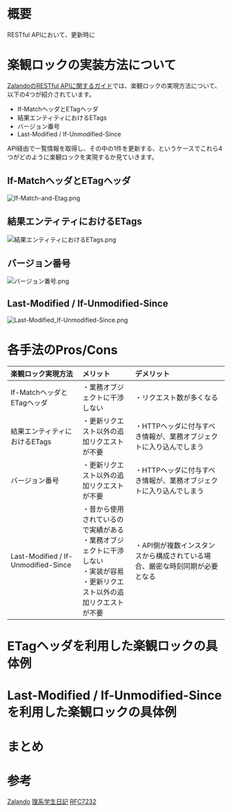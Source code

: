 # 概要

RESTful APIにおいて、更新時に

# 楽観ロックの実装方法について

[ZalandoのRESTful APIに関するガイド](https://restful-api-guidelines-ja.netlify.com/#optimistic-locking)では、楽観ロックの実現方法について、以下の4つが紹介されています。

* If-MatchヘッダとETagヘッダ
* 結果エンティティにおけるETags
* バージョン番号
* Last-Modified / If-Unmodified-Since

API経由で一覧情報を取得し、その中の1件を更新する、というケースでこれら4つがどのように楽観ロックを実現するか見ていきます。

## If-MatchヘッダとETagヘッダ


![If-Match-and-Etag.png](https://qiita-image-store.s3.ap-northeast-1.amazonaws.com/0/441085/a5fb4b53-953b-c4e0-f7f0-5644976bd166.png)

## 結果エンティティにおけるETags


![結果エンティティにおけるETags.png](https://qiita-image-store.s3.ap-northeast-1.amazonaws.com/0/441085/549066bb-8dc0-566f-7080-f8ff3e8ae191.png)


## バージョン番号


![バージョン番号.png](https://qiita-image-store.s3.ap-northeast-1.amazonaws.com/0/441085/349c716d-4d2e-67ae-4dc8-8957bedb706d.png)

## Last-Modified / If-Unmodified-Since


![Last-Modified_If-Unmodified-Since.png](https://qiita-image-store.s3.ap-northeast-1.amazonaws.com/0/441085/8a44cb1f-8745-06fa-6b0d-2ff794d7800d.png)

# 各手法のPros/Cons

| 楽観ロック実現方法 | メリット | デメリット | 
| :---              | :---    | :---      |
| If-MatchヘッダとETagヘッダ | ・業務オブジェクトに干渉しない | ・リクエスト数が多くなる |
| 結果エンティティにおけるETags | ・更新リクエスト以外の追加リクエストが不要 | ・HTTPヘッダに付与すべき情報が、業務オブジェクトに入り込んでしまう |
| バージョン番号 | ・更新リクエスト以外の追加リクエストが不要 | ・HTTPヘッダに付与すべき情報が、業務オブジェクトに入り込んでしまう |
| Last-Modified / If-Unmodified-Since | ・昔から使用されているので実績がある<br>・業務オブジェクトに干渉しない<br>・実装が容易<br>・更新リクエスト以外の追加リクエストが不要 | ・API側が複数インスタンスから構成されている場合、厳密な時刻同期が必要となる |



# ETagヘッダを利用した楽観ロックの具体例

# Last-Modified / If-Unmodified-Sinceを利用した楽観ロックの具体例

# まとめ

# 参考

[Zalando](https://restful-api-guidelines-ja.netlify.com/#optimistic-locking)
[理系学生日記](https://kiririmode.hatenablog.jp/entry/20180917/1537148448)
[RFC7232](https://tools.ietf.org/html/rfc7232)